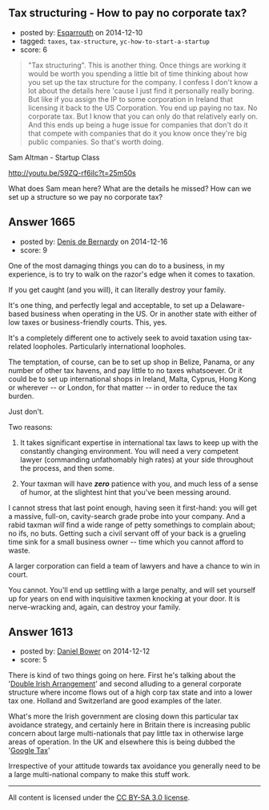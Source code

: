 ## Tax structuring - How to pay no corporate tax?

- posted by: [Esqarrouth](https://stackexchange.com/users/3055586/esqarrouth) on 2014-12-10
- tagged: `taxes`, `tax-structure`, `yc-how-to-start-a-startup`
- score: 6

>"Tax structuring". This is another thing. Once things are working it would be worth you spending a little bit of time thinking about how you set up the tax structure for the company. I confess I don't know a lot about the details here 'cause I just find it personally really boring. But like if you assign the IP to some corporation in Ireland that licensing it back to the US Corporation. You end up paying no tax. No corporate tax. But I know that you can only do that relatively early on. And this ends up being a huge issue for companies that don't do it that compete with companies that do it you know once they're big public companies. So that's worth doing.  

Sam Altman - Startup Class

http://youtu.be/59ZQ-rf6iIc?t=25m50s

What does Sam mean here? What are the details he missed? How can we set up a structure so we pay no corporate tax?


## Answer 1665

- posted by: [Denis de Bernardy](https://stackexchange.com/users/182468/denis-de-bernardy) on 2014-12-16
- score: 9

One of the most damaging things you can do to a business, in my experience, is to try to walk on the razor's edge when it comes to taxation.

If you get caught (and you will), it can literally destroy your family.

It's one thing, and perfectly legal and acceptable, to set up a Delaware-based business when operating in the US. Or in another state with either of low taxes or business-friendly courts. This, yes.

It's a completely different one to actively seek to avoid taxation using tax-related loopholes. Particularly international loopholes.

The temptation, of course, can be to set up shop in Belize, Panama, or any number of other tax havens, and pay little to no taxes whatsoever. Or it could be to set up international shops in Ireland, Malta, Cyprus, Hong Kong or wherever -- or London, for that matter -- in order to reduce the tax burden.

Just don't.

Two reasons:

1. It takes significant expertise in international tax laws to keep up with the constantly changing environment. You will need a very competent lawyer (commanding unfathomably high rates) at your side throughout the process, and then some.

2. Your taxman will have ***zero*** patience with you, and much less of a sense of humor, at the slightest hint that you've been messing around.

I cannot stress that last point enough, having seen it first-hand: you will get a massive, full-on, cavity-search grade probe into your company. And a rabid taxman *will* find a wide range of petty somethings to complain about; no ifs, no buts. Getting such a civil servant off of your back is a grueling time sink for a small business owner -- time which you cannot afford to waste.

A larger corporation can field a team of lawyers and have a chance to win in court.

You cannot. You'll end up settling with a large penalty, and will set yourself up for years on end with inquisitive taxmen knocking at your door. It is nerve-wracking and, again, can destroy your family.


## Answer 1613

- posted by: [Daniel Bower](https://stackexchange.com/users/5289567/daniel-bower) on 2014-12-12
- score: 5

<p>There is kind of two things going on here. First he's talking about the '<a href="http://en.wikipedia.org/wiki/Double_Irish_arrangement" rel="nofollow">Double Irish Arrangement</a>' and second alluding to a general corporate structure where income flows out of a high corp tax state and into a lower tax one. Holland and Switzerland are good examples of the later.</p>

<p>What's more the Irish government are closing down this particular tax avoidance strategy, and certainly here in Britain there is increasing public concern about large multi-nationals that pay little tax in otherwise large areas of operation. In the UK and elsewhere this is being dubbed the '<a href="http://www.bloombergview.com/articles/2014-12-11/why-google-tax-became-a-catchphrase" rel="nofollow">Google Tax</a>'</p>

<p>Irrespective of your attitude towards tax avoidance you generally need to be a large multi-national company to make this stuff work.</p>




---

All content is licensed under the [CC BY-SA 3.0 license](https://creativecommons.org/licenses/by-sa/3.0/).
